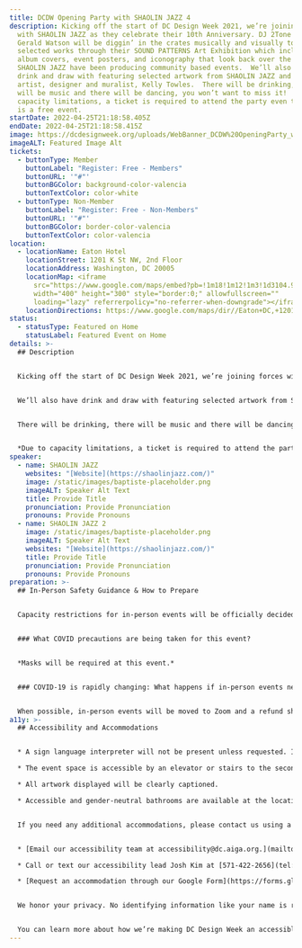 ```yaml
---
title: DCDW Opening Party with SHAOLIN JAZZ 4
description: Kicking off the start of DC Design Week 2021, we’re joining forces
  with SHAOLIN JAZZ as they celebrate their 10th Anniversary. DJ 2Tone Jones and
  Gerald Watson will be diggin’ in the crates musically and visually to showcase
  selected works through their SOUND PATTERNS Art Exhibition which includes
  album covers, event posters, and iconography that look back over the 10 years
  SHAOLIN JAZZ have been producing community based events.  We’ll also have
  drink and draw with featuring selected artwork from SHAOLIN JAZZ and DC based
  artist, designer and muralist, Kelly Towles.  There will be drinking, there
  will be music and there will be dancing, you won’t want to miss it!  Due to
  capacity limitations, a ticket is required to attend the party even though it
  is a free event.
startDate: 2022-04-25T21:18:58.405Z
endDate: 2022-04-25T21:18:58.415Z
image: https://dcdesignweek.org/uploads/WebBanner_DCDW%20OpeningParty_with_SHAOLINJAZZ.jpg
imageALT: Featured Image Alt
tickets:
  - buttonType: Member
    buttonLabel: "Register: Free - Members"
    buttonURL: '"#"'
    buttonBGColor: background-color-valencia
    buttonTextColor: color-white
  - buttonType: Non-Member
    buttonLabel: "Register: Free - Non-Members"
    buttonURL: '"#"'
    buttonBGColor: border-color-valencia
    buttonTextColor: color-valencia
location:
  - locationName: Eaton Hotel
    locationStreet: 1201 K St NW, 2nd Floor
    locationAddress: Washington, DC 20005
    locationMap: <iframe
      src="https://www.google.com/maps/embed?pb=!1m18!1m12!1m3!1d3104.9261945971534!2d-77.03064748388947!3d38.90280305422919!2m3!1f0!2f0!3f0!3m2!1i1024!2i768!4f13.1!3m3!1m2!1s0x89b7b75e4f811d27%3A0xa0aad7d6f732f496!2sEaton%20DC!5e0!3m2!1sen!2sus!4v1650735614548!5m2!1sen!2sus"
      width="400" height="300" style="border:0;" allowfullscreen=""
      loading="lazy" referrerpolicy="no-referrer-when-downgrade"></iframe>
    locationDirections: https://www.google.com/maps/dir//Eaton+DC,+1201+K+St+NW,+Washington,+DC+20005/@38.9028031,-77.0306475,17z/data=!3m1!5s0x89b7b79488072287:0xb1e2a18c601b0bd5!4m9!4m8!1m0!1m5!1m1!1s0x89b7b75e4f811d27:0xa0aad7d6f732f496!2m2!1d-77.0284588!2d38.9027989!3e0
status:
  - statusType: Featured on Home
    statusLabel: Featured Event on Home
details: >-
  ## Description


  Kicking off the start of DC Design Week 2021, we’re joining forces with SHAOLIN JAZZ as they celebrate their 10th Anniversary. DJ 2Tone Jones and Gerald Watson will be diggin’ in the crates musically and visually to showcase selected works through their SOUND PATTERNS Art Exhibition which includes album covers, event posters, and iconography that look back over the 10 years SHAOLIN JAZZ have been producing community based events.


  We’ll also have drink and draw with featuring selected artwork from SHAOLIN JAZZ and DC based artist, designer and muralist, Kelly Towles.


  There will be drinking, there will be music and there will be dancing, you won’t want to miss it!


  *Due to capacity limitations, a ticket is required to attend the party even though it is a free event.*
speaker:
  - name: SHAOLIN JAZZ
    websites: "[Website](https://shaolinjazz.com/)"
    image: /static/images/baptiste-placeholder.png
    imageALT: Speaker Alt Text
    title: Provide Title
    pronunciation: Provide Pronunciation
    pronouns: Provide Pronouns
  - name: SHAOLIN JAZZ 2
    image: /static/images/baptiste-placeholder.png
    imageALT: Speaker Alt Text
    websites: "[Website](https://shaolinjazz.com/)"
    title: Provide Title
    pronunciation: Provide Pronunciation
    pronouns: Provide Pronouns
preparation: >-
  ## In-Person Safety Guidance & How to Prepare


  Capacity restrictions for in-person events will be officially decided about two weeks out from DCDW and posted on the specific event pages in order to follow the latest CDC guidance.


  ### What COVID precautions are being taken for this event?


  *Masks will be required at this event.*


  ### COVID-19 is rapidly changing: What happens if in-person events need to be cancelled?


  When possible, in-person events will be moved to Zoom and a refund should not be expected. If an event is canceled in its entirety a refund will be issued. In either scenario you will be notified immediately.
a11y: >-
  ## Accessibility and Accommodations


  * A sign language interpreter will not be present unless requested. If requested, we will do our best to employ a sign language interpreter for the event.

  * The event space is accessible by an elevator or stairs to the second floor.

  * All artwork displayed will be clearly captioned.

  * Accessible and gender-neutral bathrooms are available at the location.


  If you need any additional accommodations, please contact us using a method that works best for you:


  * [Email our accessibility team at accessibility@dc.aiga.org.](mailto:accessibility@dc.aiga.org)

  * Call or text our accessibility lead Josh Kim at [571-422-2656](tel:571-422-2656).

  * [Request an accommodation through our Google Form](https://forms.gle/VTys8LzewYs2isUm7).


  We honor your privacy. No identifying information like your name is required to request an accommodation, and all details will be deleted once completed.


  You can learn more about how we’re making DC Design Week an accessible experience by visiting our [accessibility statement](https://dcdesignweek.org/accessibility/).
---
```

